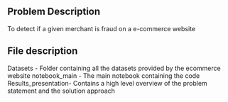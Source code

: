 ## Problem Description
To detect if a given merchant is fraud on a e-commerce website

## File description
Datasets - Folder containing all the datasets provided by the ecommerce website
notebook_main - The main notebook containing the code 
Results_presentation- Contains a high level overview of the problem statement and the solution approach
